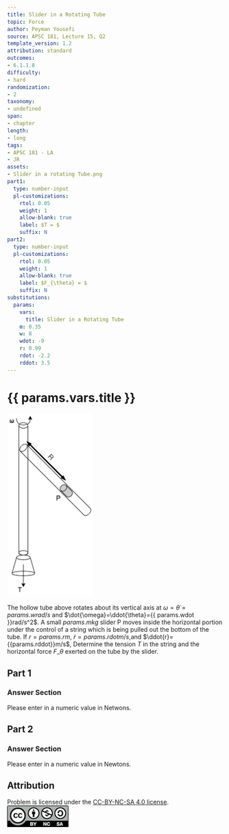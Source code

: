 ```yaml
---
title: Slider in a Rotating Tube
topic: Force
author: Peyman Yousefi
source: APSC 181, Lecture 15, Q2
template_version: 1.2
attribution: standard
outcomes:
- 6.1.1.8
difficulty:
- hard
randomization:
- 2
taxonomy:
- undefined
span:
- chapter
length:
- long
tags:
- APSC 181 - LA
- JR
assets:
- Slider in a rotating Tube.png
part1:
  type: number-input
  pl-customizations:
    rtol: 0.05
    weight: 1
    allow-blank: true
    label: $T = $
    suffix: N
part2:
  type: number-input
  pl-customizations:
    rtol: 0.05
    weight: 1
    allow-blank: true
    label: $F_{\theta} = $
    suffix: N
substitutions:
  params:
    vars:
      title: Slider in a Rotating Tube
    m: 0.35
    w: 8
    wdot: -9
    r: 0.99
    rdot: -2.2
    rddot: 3.5
---
```

# {{ params.vars.title }}
<img src="Slider in a rotating Tube.png" alt="A vertical hollow tube rotating about its vertical axis at omega rad per second is connected to a horizontal hollow tube in which a slider P moves under control of a string. The distance from the slider to the point of connection is R. The tension in the string acts downwards." width=200>

The hollow tube above rotates about its vertical axis at $\omega=\dot{\theta}={{ params.w }}rad/s$ and $\dot{\omega}=\ddot{\theta}={{ params.wdot }}rad/s^2$. A small ${{ params.m }}kg$ slider P moves inside the horizontal portion under the control of a string which is being pulled out the bottom of the tube. If $r= {{ params.r}}m$, $\dot{r}= {{ params.rdot }}m/s$,and $\ddot{r}={{params.rddot}}m/s$, Determine the tension $T$ in the string and the horizontal force $F\_{\theta}$ exerted on the tube by the slider.

## Part 1

### Answer Section

Please enter in a numeric value in Netwons.

## Part 2

### Answer Section

Please enter in a numeric value in Newtons.

## Attribution

Problem is licensed under the [CC-BY-NC-SA 4.0 license](https://creativecommons.org/licenses/by-nc-sa/4.0/).<br> ![The Creative Commons 4.0 license requiring attribution-BY, non-commercial-NC, and share-alike-SA license.](https://raw.githubusercontent.com/firasm/bits/master/by-nc-sa.png)